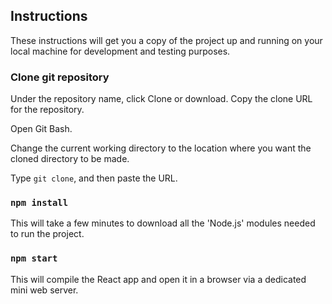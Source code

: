 

## Instructions

These instructions will get you a copy of the project up and running on your local machine for development and testing purposes.


### Clone git repository

Under the repository name, click Clone or download.
Copy the clone URL for the repository.

Open Git Bash.

Change the current working directory to the location where you want the cloned directory to be made.

Type `git clone`, and then paste the URL.

### `npm install`

This will take a few minutes to download all the 'Node.js' modules needed to run the project.

### `npm start`

This will compile the React app and open it in a browser via a dedicated mini web server.

